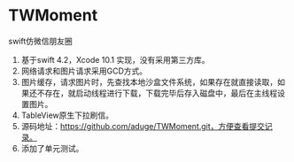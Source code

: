 # TWMoment
swift仿微信朋友圈

1. 基于swift 4.2，Xcode 10.1 实现，没有采用第三方库。  
2. 网络请求和图片请求采用GCD方式。
3. 图片缓存，请求图片时，先查找本地沙盒文件系统，如果存在就直接读取，如果还不存在，就启动线程进行下载，下载完毕后存入磁盘中，最后在主线程设置图片。  
4. TableView原生下拉刷信。
5. 源码地址：https://github.com/aduge/TWMoment.git，方便查看提交记录。
6. 添加了单元测试。
